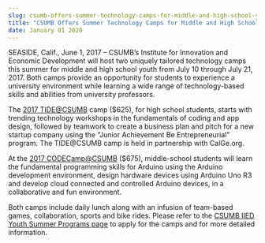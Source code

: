 ```yaml
---
slug: csumb-offers-summer-technology-camps-for-middle-and-high-school-youth
title: "CSUMB Offers Summer Technology Camps for Middle and High School Youth"
date: January 01 2020
---
```


<p>SEASIDE, Calif., June 1, 2017 – CSUMB’s Institute for Innovation and Economic Development will host two uniquely tailored technology camps this summer for middle and high school youth from July 10 through July 21, 2017. Both camps provide an opportunity for students to experience a university environment while learning a wide range of technology-based skills and abilities from university professors.</p><p>The <a href="https://csumb.edu/iied/youth-summer-programs">2017 TIDE@CSUMB</a> camp ($625), for high school students, starts with trending technology workshops in the fundamentals of coding and app design, followed by teamwork to create a business plan and pitch for a new startup company using the "Junior Achievement Be Entrepreneurial" program.  The TIDE@CSUMB camp is held in partnership with CalGe.org.</p><p>At the <a href="https://csumb.edu/iied/youth-summer-programs">2017 CODECamp@CSUMB</a> ($675), middle-school students will learn the fundamental programming skills for Arduino using the Arduino development environment, design hardware devices using Arduino Uno R3 and develop cloud connected and controlled Arduino devices, in a collaborative and fun environment.</p><p>Both camps include daily lunch along with an infusion of team-based games, collaboration, sports and bike rides. Please refer to the <a href="https://csumb.edu/iied/youth-summer-programs">CSUMB IIED Youth Summer Programs page</a> to apply for the camps and for more detailed information.</p>

